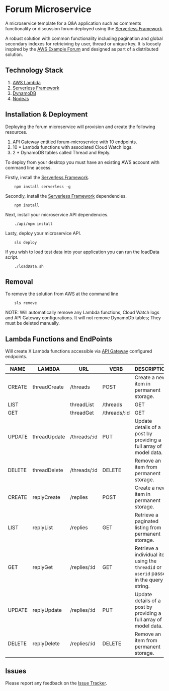 # Forum Microservice

A microservice template for a Q&A application such as comments functionality or discussion forum deployed using 
the [Serverless Framework](http://serverless.com).

A robust solution with common functionality including pagination and global secondary indexes for retrieiving by user, thread or unique key. It is loosely inspired by the [AWS Example Forum](http://docs.aws.amazon.com/amazondynamodb/latest/developerguide/SampleData.CreateTables.html) and designed as part of a distributed solution.

## Technology Stack
1. [AWS Lambda](https://aws.amazon.com/lambda/)
2. [Serverless Framework](http://serverless.com)
3. [DynamoDB](https://aws.amazon.com/dynamodb)
4. [NodeJs](https://nodejs.org/)

## Installation & Deployment 
Deploying the forum microservice will provision and create the following resources.

1. API Gateway entitled forum-microservice with 10 endpoints.
2. 10 * Lambda functions with associated Cloud Watch logs.
3. 2 * DynamoDB tables called Thread and Reply.

To deploy from your desktop you must have an existing AWS account with command line access. 

Firstly, install the [Serverless Framework](http://serverless.com).

```
    npm install serverless -g
```

Secondly, install the [Serverless Framework](http://serverless.com) dependencies.

```
    npm install
```

Next, install your microservice API dependencies.

```
    ./api/npm install
```

Lasty, deploy your microservice API.

```
    sls deploy
```

If you wish to load test data into your application you can run the loadData script.

```
	./loadData.sh
```

## Removal
To remove the solution from AWS at the command line

```
	sls remove
```

NOTE: Will automatically remove any Lambda functions, Cloud Watch logs and API Gateway configurations. It will
not remove DynamoDb tables; They must be deleted manually.

## Lambda Functions and EndPoints
Will create X Lambda functions accessible via [API Gateway](https://aws.amazon.com/api-gateway/) configured endpoints.

NAME | LAMBDA | URL | VERB | DESCRIPTION
---- | ------ | --- | ---- | -----------
CREATE | threadCreate | /threads | POST | Create a new item in permanent storage.
LIST | | threadList | /threads | GET | Retrieve a paginated listing from permanent storage.
GET | | threadGet | /threads/:id | GET | Retrieve a individual item using the ```threadid``` or ```userid``` passed in the query string.
UPDATE | threadUpdate| /threads/:id | PUT | Update details of a post by providing a full array of model data.
DELETE | threadDelete | /threads/:id | DELETE | Remove an item from permanent storage.
CREATE | replyCreate | /replies | POST | Create a new item in permanent storage.
LIST | replyList | /replies | GET | Retrieve a paginated listing from permanent storage.
GET | replyGet | /replies/:id | GET | Retrieve a individual item using the ```threadid``` or ```userid``` passed in the query string.
UPDATE | replyUpdate | /replies/:id | PUT | Update details of a post by providing a full array of model data.
DELETE | replyDelete | /replies/:id | DELETE | Remove an item from permanent storage.


## Issues
Please report any feedback on the [Issue Tracker](https://github.com/jacksoncharles/forum-microservice/issues).